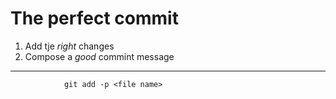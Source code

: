 # The perfect commit

1. Add tje *right* changes
2. Compose a *good* commint message

---

                git add -p <file name>
